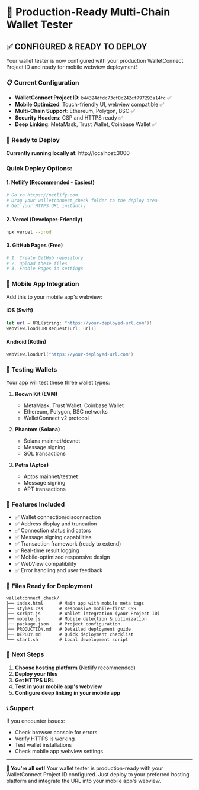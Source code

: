 # 🎉 Production-Ready Multi-Chain Wallet Tester

## ✅ CONFIGURED & READY TO DEPLOY

Your wallet tester is now configured with your production WalletConnect Project ID and ready for mobile webview deployment!

### 📋 Current Configuration

- **WalletConnect Project ID**: `b44324dfdc73cf8c242cf797293a14fc` ✅
- **Mobile Optimized**: Touch-friendly UI, webview compatible ✅
- **Multi-Chain Support**: Ethereum, Polygon, BSC ✅
- **Security Headers**: CSP and HTTPS ready ✅
- **Deep Linking**: MetaMask, Trust Wallet, Coinbase Wallet ✅

### 🚀 Ready to Deploy

**Currently running locally at**: http://localhost:3000

### Quick Deploy Options:

#### 1. Netlify (Recommended - Easiest)
```bash
# Go to https://netlify.com
# Drag your walletconnect_check folder to the deploy area
# Get your HTTPS URL instantly
```

#### 2. Vercel (Developer-Friendly)
```bash
npx vercel --prod
```

#### 3. GitHub Pages (Free)
```bash
# 1. Create GitHub repository
# 2. Upload these files
# 3. Enable Pages in settings
```

### 📱 Mobile App Integration

Add this to your mobile app's webview:

#### iOS (Swift)
```swift
let url = URL(string: "https://your-deployed-url.com")!
webView.load(URLRequest(url: url))
```

#### Android (Kotlin)
```kotlin
webView.loadUrl("https://your-deployed-url.com")
```

### 🧪 Testing Wallets

Your app will test these three wallet types:

1. **Reown Kit (EVM)** 
   - MetaMask, Trust Wallet, Coinbase Wallet
   - Ethereum, Polygon, BSC networks
   - WalletConnect v2 protocol

2. **Phantom (Solana)**
   - Solana mainnet/devnet
   - Message signing
   - SOL transactions

3. **Petra (Aptos)**
   - Aptos mainnet/testnet  
   - Message signing
   - APT transactions

### 🔧 Features Included

- ✅ Wallet connection/disconnection
- ✅ Address display and truncation  
- ✅ Connection status indicators
- ✅ Message signing capabilities
- ✅ Transaction framework (ready to extend)
- ✅ Real-time result logging
- ✅ Mobile-optimized responsive design
- ✅ WebView compatibility
- ✅ Error handling and user feedback

### 📂 Files Ready for Deployment

```
walletconnect_check/
├── index.html      # Main app with mobile meta tags
├── styles.css      # Responsive mobile-first CSS  
├── script.js       # Wallet integration (your Project ID)
├── mobile.js       # Mobile detection & optimization
├── package.json    # Project configuration
├── PRODUCTION.md   # Detailed deployment guide
├── DEPLOY.md       # Quick deployment checklist
└── start.sh        # Local development script
```

### 🎯 Next Steps

1. **Choose hosting platform** (Netlify recommended)
2. **Deploy your files** 
3. **Get HTTPS URL**
4. **Test in your mobile app's webview**
5. **Configure deep linking in your mobile app**

### 📞 Support

If you encounter issues:
- Check browser console for errors
- Verify HTTPS is working  
- Test wallet installations
- Check mobile app webview settings

---

**🎊 You're all set!** Your wallet tester is production-ready with your WalletConnect Project ID configured. Just deploy to your preferred hosting platform and integrate the URL into your mobile app's webview.